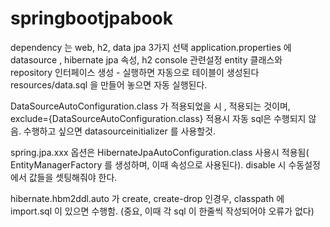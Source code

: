 # springbootjpabook

dependency 는 web, h2, data jpa 3가지 선택
application.properties 에 datasource , hibernate jpa 속성, h2 console 관련설정
entity 클래스와 repository 인터페이스 생성 - 실행하면 자동으로 테이블이 생성된다
resources/data.sql 을 만들어 놓으면 자동 실행된다.

DataSourceAutoConfiguration.class 가 적용되었을 시 , 적용되는 것이며, exclude={DataSourceAutoConfiguration.class} 적용시 자동 sql은 수행되지 않음. 수행하고 싶으면 datasourceinitializer 를 사용할것.

spring.jpa.xxx 옵션은 HibernateJpaAutoConfiguration.class 사용시 적용됨( EntityManagerFactory 를 생성하며, 이때 속성으로 사용된다). disable 시 수동설정에서 값들을 셋팅해줘야 한다.

hibernate.hbm2ddl.auto 가 create, create-drop 인경우, classpath 에 import.sql 이 있으면 수행함. (중요, 이때 각 sql 이 한줄씩 작성되어야 오류가 없다) 
